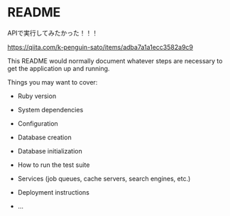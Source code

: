 # README

APIで実行してみたかった！！！

https://qiita.com/k-penguin-sato/items/adba7a1a1ecc3582a9c9

This README would normally document whatever steps are necessary to get the
application up and running.

Things you may want to cover:

* Ruby version

* System dependencies

* Configuration

* Database creation

* Database initialization

* How to run the test suite

* Services (job queues, cache servers, search engines, etc.)

* Deployment instructions

* ...
